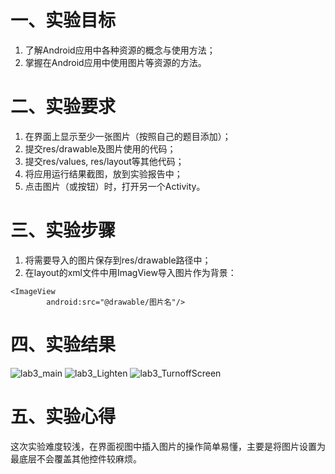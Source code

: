 
# 一、实验目标
1. 了解Android应用中各种资源的概念与使用方法；
2. 掌握在Android应用中使用图片等资源的方法。

# 二、实验要求
1. 在界面上显示至少一张图片（按照自己的题目添加）；
2. 提交res/drawable及图片使用的代码；
3. 提交res/values, res/layout等其他代码；
4. 将应用运行结果截图，放到实验报告中；
5. 点击图片（或按钮）时，打开另一个Activity。

# 三、实验步骤
1. 将需要导入的图片保存到res/drawable路径中；
2. 在layout的xml文件中用ImagView导入图片作为背景：
```
<ImageView
        android:src="@drawable/图片名"/>
```

# 四、实验结果
![lab3_main](https://raw.githubusercontent.com/huanxuaner/android-labs-2020/master/students/net1814080903109/lab3_main.PNG)
![lab3_Lighten](https://raw.githubusercontent.com/huanxuaner/android-labs-2020/master/students/net1814080903109/lab3_Lighten.PNG)
![lab3_TurnoffScreen](https://raw.githubusercontent.com/huanxuaner/android-labs-2020/master/students/net1814080903109/lab3_TurnoffScreen.PNG)

# 五、实验心得
这次实验难度较浅，在界面视图中插入图片的操作简单易懂，主要是将图片设置为最底层不会覆盖其他控件较麻烦。
